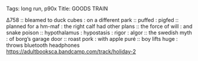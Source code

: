 Tags: long run, p90x
Title: GOODS TRAIN
  
∆758 :: bleamed to duck cubes : on a different park :: puffed : pigfed :: planned for a hm-maf : the right calf had other plans :: the force of will : and snake poison :: hypothalamus : hypostasis : rigor : algor :: the swedish myth : of borg’s garage door :: roast pork : with apple puré :: boy lifts huge : throws bluetooth headphones
<https://adultbooksca.bandcamp.com/track/holiday-2>
